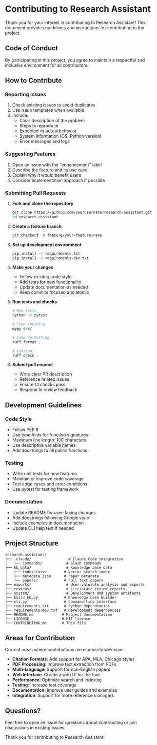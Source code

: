 # Contributing to Research Assistant

Thank you for your interest in contributing to Research Assistant! This document provides guidelines and instructions for contributing to the project.

## Code of Conduct

By participating in this project, you agree to maintain a respectful and inclusive environment for all contributors.

## How to Contribute

### Reporting Issues

1. Check existing issues to avoid duplicates
2. Use issue templates when available
3. Include:
   - Clear description of the problem
   - Steps to reproduce
   - Expected vs actual behavior
   - System information (OS, Python version)
   - Error messages and logs

### Suggesting Features

1. Open an issue with the "enhancement" label
2. Describe the feature and its use case
3. Explain why it would benefit users
4. Consider implementation approach if possible

### Submitting Pull Requests

1. **Fork and clone the repository**
   ```bash
   git clone https://github.com/yourusername/research-assistant.git
   cd research-assistant
   ```

2. **Create a feature branch**
   ```bash
   git checkout -b feature/your-feature-name
   ```

3. **Set up development environment**
   ```bash
   pip install -r requirements.txt
   pip install -r requirements-dev.txt
   ```

4. **Make your changes**
   - Follow existing code style
   - Add tests for new functionality
   - Update documentation as needed
   - Keep commits focused and atomic

5. **Run tests and checks**
   ```bash
   # Run tests
   python -m pytest

   # Type checking
   mypy src/

   # Code formatting
   ruff format .

   # Linting
   ruff check .
   ```

6. **Submit pull request**
   - Write clear PR description
   - Reference related issues
   - Ensure CI checks pass
   - Respond to review feedback

## Development Guidelines

### Code Style

- Follow PEP 8
- Use type hints for function signatures
- Maximum line length: 100 characters
- Use descriptive variable names
- Add docstrings to all public functions

### Testing

- Write unit tests for new features
- Maintain or improve code coverage
- Test edge cases and error conditions
- Use pytest for testing framework

### Documentation

- Update README for user-facing changes
- Add docstrings following Google style
- Include examples in documentation
- Update CLI help text if needed

## Project Structure

```
research-assistant/
├── .claude/                 # Claude Code integration
│   └── commands/           # Slash commands
├── kb_data/                # Knowledge base data
│   ├── index.faiss        # Vector search index
│   ├── metadata.json      # Paper metadata
│   └── papers/            # Full text papers
├── exports/                # User-valuable analysis and exports
├── reviews/                # Literature review reports 
├── system/                 # Development and system artifacts
├── build_kb.py            # Knowledge base builder
├── cli.py                 # Command-line interface
├── requirements.txt       # Python dependencies
├── requirements-dev.txt   # Development dependencies
├── README.md             # Project documentation
├── LICENSE               # MIT license
└── CONTRIBUTING.md       # This file
```

## Areas for Contribution

Current areas where contributions are especially welcome:

- **Citation Formats**: Add support for APA, MLA, Chicago styles
- **PDF Processing**: Improve text extraction from PDFs
- **Multi-language**: Support for non-English papers
- **Web Interface**: Create a web UI for the tool
- **Performance**: Optimize search and indexing
- **Testing**: Increase test coverage
- **Documentation**: Improve user guides and examples
- **Integration**: Support for more reference managers

## Questions?

Feel free to open an issue for questions about contributing or join discussions in existing issues.

Thank you for contributing to Research Assistant!

